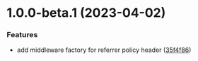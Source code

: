 # 1.0.0-beta.1 (2023-04-02)


### Features

* add middleware factory for referrer policy header ([35f4f86](https://github.com/httpland/referrer-policy-middleware/commit/35f4f86ef75229d0c30451b8858f40047a9e276d))
